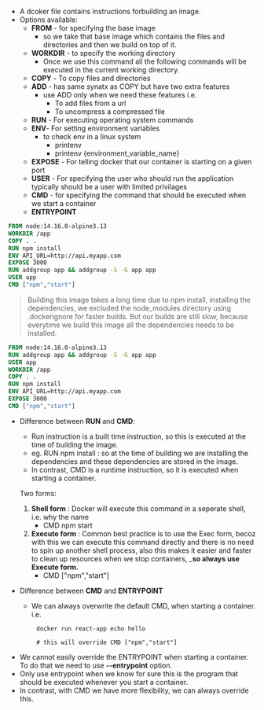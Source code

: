 - A dcoker file contains instructions forbuilding an image.
- Options available:
	- __FROM__ - for specifying the base image
		- so we take that base image which contains the files and directories and then we build on top of it.
	- __WORKDIR__ - to specify the working directory
		- Once we use this command all the following commands will be executed in the current working directory.
	- __COPY__ - To copy files and directories
	- __ADD__ - has same synatx as COPY but have two extra features
		- use ADD only when we need these features i.e.
			- To add files from a url
			- To uncompress a compressed file
	- __RUN__ - For executing operating system commands
	- __ENV__- For setting environment variables
		- to check env in a linux system
			- printenv
			- printenv {environment_variable_name}
	- __EXPOSE__ - For telling docker that our container is starting on a given port
	- __USER__ - For specifying the user who should run the application typically should be a user with limited privilages
	- __CMD__ - for specifying the command that should be executed when we start a container 
	- __ENTRYPOINT__  




```dockerfile
FROM node:14.16.0-alpine3.13
WORKDIR /app
COPY . .
RUN npm install
ENV API_URL=http://api.myapp.com
EXPOSE 3000
RUN addgroup app && addgroup -S -G app app 
USER app
CMD ["npm","start"]

```

> 
> Building this image takes a long time due to npm install, installing the dependencies, we excluded the node_modules directory using .dockerignore for faster builds. But our builds are still slow, because everytime we build this image all the dependencies needs to be installed. 
> 


```dockerfile
FROM node:14.16.0-alpine3.13
RUN addgroup app && addgroup -S -G app app 
USER app
WORKDIR /app
COPY . . 
RUN npm install
ENV API_URL=http://api.myapp.com
EXPOSE 3000
CMD ["npm","start"]

```

- Difference between __RUN__ and __CMD__:
	- Run instruction is a built time instruction, so this is executed at the time of building the image.
	- eg. RUN npm install : so at the time of building we are installing the dependencies and these dependencies are stored in the image.
	- In contrast, CMD is a runtime instruction, so it is executed when starting a container.

	 Two forms:
	 1. __Shell form__  : Docker will execute this command in a seperate shell, i.e. why the name
		- CMD npm start
	 2. __Execute form__ : Common best practice is to use the Exec form, becoz with this we can execute this command directly and there is no need to spin up another shell process, also this makes it easier and faster to clean up resources when we stop containers, ___so always use Execute form.__
		 - CMD ["npm","start"]



- Difference between __CMD__ and __ENTRYPOINT__
	- We can always overwrite the default CMD, when starting a container.
	i.e. 
```shell
		docker run react-app echo hello

		# this will override CMD ["npm","start"]
```

- We cannot easily override the ENTRYPOINT when starting a container. To do that we need to use __--entrypoint__ option.
- Only use entrypoint when we know for sure this is the program that should be executed whenever you start a container.
- In contrast, with CMD we have more flexibility, we can always override this.

